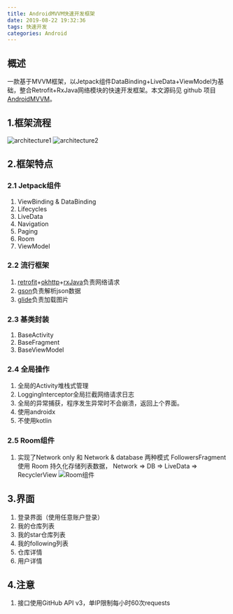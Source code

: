 ```yaml
---
title: AndroidMVVM快速开发框架
date: 2019-08-22 19:32:36
tags: 快速开发
categories: Android
---
```


## 概述
一款基于MVVM框架，以Jetpack组件DataBinding+LiveData+ViewModel为基础，整合Retrofit+RxJava网络模块的快速开发框架。本文源码见 github 项目 [AndroidMVVM](https://github.com/yadiq/AndroidMVVM)。

## 1.框架流程
![architecture1](/images/AndroidMVVM1.png)
![architecture2](/images/AndroidMVVM2.png)

## 2.框架特点
### 2.1 Jetpack组件
1. ViewBinding & DataBinding
2. Lifecycles
3. LiveData
4. Navigation
5. Paging
6. Room
7. ViewModel

### 2.2 流行框架
1. [retrofit](https://github.com/square/retrofit)+[okhttp](https://github.com/square/okhttp)+[rxJava](https://github.com/ReactiveX/RxJava)负责网络请求
2. [gson](https://github.com/google/gson)负责解析json数据
3. [glide](https://github.com/bumptech/glide)负责加载图片

### 2.3 基类封装
1. BaseActivity
2. BaseFragment
3. BaseViewModel

### 2.4 全局操作
1. 全局的Activity堆栈式管理
2. LoggingInterceptor全局拦截网络请求日志
3. 全局的异常捕获，程序发生异常时不会崩溃，返回上个界面。
4. 使用androidx
5. 不使用kotlin

### 2.5 Room组件
1. 实现了Network only 和 Network & database 两种模式
FollowersFragment 使用 Room 持久化存储列表数据，
Network => DB => LiveData => RecyclerView
![Room组件](/images/AndroidMVVM3.png)

## 3.界面
1. 登录界面（使用任意账户登录）
2. 我的仓库列表
3. 我的star仓库列表
4. 我的following列表
5. 仓库详情
6. 用户详情

## 4.注意
1. 接口使用GitHub API v3，单IP限制每小时60次requests
